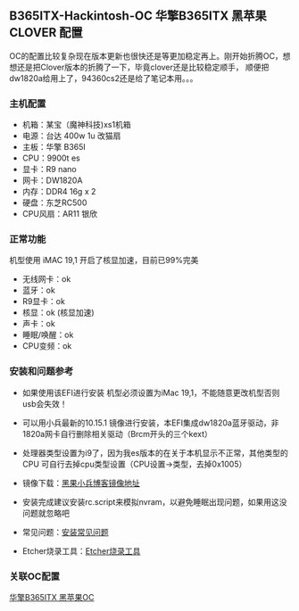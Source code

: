 ## B365ITX-Hackintosh-OC 华擎B365ITX 黑苹果CLOVER 配置

OC的配置比较复杂现在版本更新也很快还是等更加稳定再上。刚开始折腾OC，想想还是把Clover版本的折腾了一下，毕竟clover还是比较稳定顺手，
顺便把dw1820a给用上了，94360cs2还是给了笔记本用。。。

### 主机配置
- 机箱：某宝（魔神科技)xs1机箱
- 电源：台达 400w 1u 改猫扇 
- 主板：华擎 B365I
- CPU：9900t es
- 显卡：R9 nano
- 网卡：DW1820A
- 内存：DDR4 16g x 2
- 硬盘：东芝RC500 
- CPU风扇：AR11 银欣 

### 正常功能
机型使用 iMAC 19,1 开启了核显加速，目前已99%完美
- 无线网卡：ok
- 蓝牙：ok
- R9显卡：ok
- 核显：ok (核显加速)
- 声卡：ok
- 睡眠/唤醒：ok
- CPU变频：ok

### 安装和问题参考

- 如果使用该EFI进行安装 机型必须设置为iMac 19,1，不能随意更改机型否则usb会失效！

- 可以用小兵最新的10.15.1 镜像进行安装，本EFI集成dw1820a蓝牙驱动，非1820a网卡自行删除相关驱动（Brcm开头的三个kext）

- 处理器类型设置为i9了，因为我es版本的在关于本机显示不正常，其他类型的CPU 可自行去掉cpu类型设置（CPU设置->类型，去掉0x1005）

- 镜像下载：[黑果小兵博客镜像地址](https://blog.daliansky.net/macOS-Catalina-10.15.1-19B88-Release-version-with-Clover-5098-original-image-Double-EFI-Version.html "黑果小兵10.15.1镜像")

- 安装完成建议安装rc.script来模拟nvram，以避免睡眠出现问题，如果用这没问题就忽略吧

- 常见问题：[安装常见问题](https://blog.daliansky.net/Common-problems-and-solutions-in-macOS-Catalina-10.15-installation.html "安装常见问题")

- Etcher烧录工具：[Etcher烧录工具](https://www.balena.io/etcher/ "Etcher烧录工具")

### 关联OC配置
[华擎B365ITX 黑苹果OC](https://github.com/Good0007/B365ITX-Hackintosh-OC "华擎B365ITX - OC")

